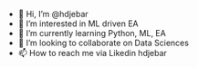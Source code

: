 - 👋 Hi, I’m @hdjebar
- 👀 I’m interested in ML driven EA 
- 🌱 I’m currently learning Python, ML, EA  
- 💞️ I’m looking to collaborate on Data Sciences 
- 📫 How to reach me  via Likedin hdjebar 

<!---
hdjebar/hdjebar is a ✨ special ✨ repository because its `README.md` (this file) appears on your GitHub profile.
You can click the Preview link to take a look at your changes.
--->
